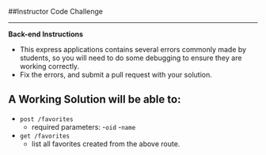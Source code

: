 ##Instructor Code Challenge

---

**Back-end Instructions**

- This express applications contains several errors commonly made by students, so you will need to do some debugging to ensure they are working correctly.
- Fix the errors, and submit a pull request with your solution.

## A Working Solution will be able to:

- `post /favorites`
  - required parameters:
    -`oid`
    -`name`
- `get /favorites`
  - list all favorites created from the above route.
